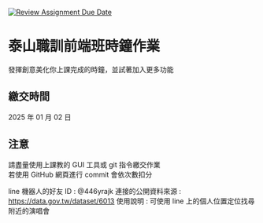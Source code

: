[![Review Assignment Due Date](https://classroom.github.com/assets/deadline-readme-button-22041afd0340ce965d47ae6ef1cefeee28c7c493a6346c4f15d667ab976d596c.svg)](https://classroom.github.com/a/OstRl8jr)

# 泰山職訓前端班時鐘作業

發揮創意美化你上課完成的時鐘，並試著加入更多功能

## 繳交時間

2025 年 01 月 02 日

## 注意

請盡量使用上課教的 GUI 工具或 git 指令繳交作業  
若使用 GitHub 網頁進行 commit 會依次數扣分

line 機器⼈的好友 ID : @446yrajk
連接的公開資料來源 : https://data.gov.tw/dataset/6013
使⽤說明 : 可使用 line 上的個人位置定位找尋附近的演唱會
